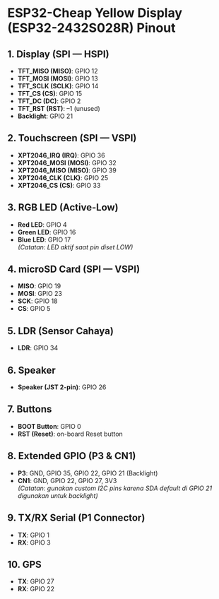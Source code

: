 # ESP32-Cheap Yellow Display (ESP32-2432S028R) Pinout

## 1. Display (SPI — HSPI)

- **TFT_MISO (MISO)**: GPIO 12
- **TFT_MOSI (MOSI)**: GPIO 13
- **TFT_SCLK (SCLK)**: GPIO 14
- **TFT_CS (CS)**: GPIO 15
- **TFT_DC (DC)**: GPIO 2
- **TFT_RST (RST)**: –1 (unused)
- **Backlight**: GPIO 21

## 2. Touchscreen (SPI — VSPI)

- **XPT2046_IRQ (IRQ)**: GPIO 36
- **XPT2046_MOSI (MOSI)**: GPIO 32
- **XPT2046_MISO (MISO)**: GPIO 39
- **XPT2046_CLK (CLK)**: GPIO 25
- **XPT2046_CS (CS)**: GPIO 33

## 3. RGB LED (Active-Low)

- **Red LED**: GPIO 4
- **Green LED**: GPIO 16
- **Blue LED**: GPIO 17  
  _(Catatan: LED aktif saat pin diset LOW)_

## 4. microSD Card (SPI — VSPI)

- **MISO**: GPIO 19
- **MOSI**: GPIO 23
- **SCK**: GPIO 18
- **CS**: GPIO 5

## 5. LDR (Sensor Cahaya)

- **LDR**: GPIO 34

## 6. Speaker

- **Speaker (JST 2-pin)**: GPIO 26

## 7. Buttons

- **BOOT Button**: GPIO 0
- **RST (Reset)**: on-board Reset button

## 8. Extended GPIO (P3 & CN1)

- **P3**: GND, GPIO 35, GPIO 22, GPIO 21 (Backlight)
- **CN1**: GND, GPIO 22, GPIO 27, 3V3  
  _(Catatan: gunakan custom I2C pins karena SDA default di GPIO 21 digunakan untuk backlight)_

## 9. TX/RX Serial (P1 Connector)

- **TX**: GPIO 1
- **RX**: GPIO 3

## 10. GPS

- **TX**: GPIO 27
- **RX**: GPIO 22
